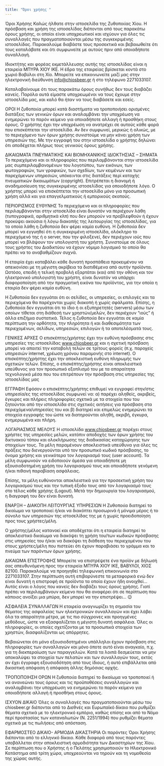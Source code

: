 ```yaml
---
title: "Όροι χρήσης "
---
```



Όροι Χρήσης
Καλώς ήλθατε στην ιστοσελίδα της Ζυθοποιίας Χίου. Η πρόσβαση και χρήση της ιστοσελίδας διέπονται από τους παρακάτω όρους χρήσης, οι οποίοι είναι υποχρεωτικοί και ισχύουν για όλες τις συναλλαγές που πραγματοποιούνται μέσω της συγκεκριμένης ιστοσελίδας. Παρακαλούμε διαβάστε τους προσεκτικά και βεβαιωθείτε ότι τους καταλάβατε και ότι συμφωνείτε με αυτούς πριν από οποιαδήποτε συναλλαγή.

Ιδιοκτήτης και φορέας εκμετάλλευσης αυτής της ιστοσελίδας είναι η εταιρεία ΜΠΥΡΑ ΧΙΟΥ ΙΚΕ. Η έδρα της εταιρείας βρίσκεται κοντά στο χωριό Βαβύλοι στη Χίο. Μπορείτε να επικοινωνείτε μαζί μας στην ηλεκτρονική διεύθυνση info@chiosbeer.gr ή στο τηλέφωνο 2271033107.

Καταλαβαίνουμε ότι τους παρακάτω όρους συνήθως δεν τους διαβάζει κανείς. Παρόλα αυτά είμαστε υποχρεωμένοι να τους έχουμε στην ιστοσελίδα μας, και καλό θα ήταν να τους διαβάσετε και εσείς.

ΟΡΟΙ
Η ζυθοποιία μπορεί κατά διαστήματα να τροποποιήσει ορισμένες διατάξεις των γενικών όρων και αναλαμβάνει την υποχρέωση να ενημερώνει το παρόν κείμενο για οποιαδήποτε αλλαγή ή προσθήκη στους όρους. Ο χρήστης έχει την υποχρέωση να ανατρέχει σε αυτούς κάθε φορά που επισκέπτεται την ιστοσελίδα. Αν δεν συμφωνεί, μερικώς ή ολικώς, με το περιεχόμενο των όρων χρήσης συνιστούμε να μην κάνει χρήση των υπηρεσιών της. Με την εγγραφή του στην ιστοσελίδα ο χρήστης δηλώνει ότι αποδέχεται πλήρως τους γενικούς όρους χρήσης.

ΔΙΚΑΙΩΜΑΤΑ ΠΝΕΥΜΑΤΙΚΗΣ ΚΑΙ ΒΙΟΜΗΧΑΝΙΚΗΣ ΙΔΙΟΚΤΗΣΙΑΣ – ΣΗΜΑΤΑ
Το περιεχόμενο και οι πληροφορίες που περιλαμβάνονται στην ιστοσελίδα μας συμπεριλαμβανομένων του λογοτύπου, των εικόνων, των φωτογραφιών, των γραφικών, των σχεδίων, των κειμένων και των παρεχόμενων υπηρεσιών, υπόκεινται στις διατάξεις περί κατοχής πνευματικών δικαιωμάτων (copyright). Επιτρέπεται η διανομή ή αναδημοσίευση της συγκεκριμένης ιστοσελίδας για οποιοδήποτε λόγο. Ο χρήστης μπορεί να επισκέπτεται την ιστοσελίδα μόνο για προσωπική χρήση αλλά και για επαγγελματικούς ή εμπορικούς σκοπούς.

ΠΕΡΙΟΡΙΣΜΟΣ ΕΥΘΥΝΗΣ
Το περιεχόμενο και οι πληροφορίες που περιλαμβάνονται στην ιστοσελίδα είναι δυνατόν να περιέχουν λάθη (τυπογραφικά, αριθμητικά κλπ) που δεν μπορούν να προβλεφθούν ή έχουν προκύψει ακούσια ή λόγω διακοπής της λειτουργίας της ιστοσελίδας, για τα οποία λάθη η ζυθοποιία  δεν φέρει καμία ευθύνη. Η ζυθοποιία  δεν μπορεί να εγγυηθεί ότι η συγκεκριμένη ιστοσελίδα, ολόκληρο το περιεχόμενό της ή ο server, που την φιλοξενεί, δεν περιέχουν ιούς που μπορεί να βλάψουν τον υπολογιστή του χρήστη. Συνιστούμε σε όλους τους χρήστες του Διαδικτύου να έχουν νόμιμο λογισμικό το οποίο θα πρέπει να το αναβαθμίζουν συχνά.

Η εταιρία έχει καταβάλει κάθε δυνατή προσπάθεια προκειμένου να απεικονίσει με τη μέγιστη ακρίβεια τα διατιθέμενα από αυτήν προϊόντα. Ωστόσο, επειδή η τελική προβολή εξαρτάται (και) από την οθόνη και τον ηλεκτρονικό υπολογιστή του χρήστη, είναι δυνατόν να υπάρχει διαφοροποίηση από την πραγματική εικόνα του προϊόντος, για την οποία η εταιρία δεν φέρει καμία ευθύνη.

Η ζυθοποιία δεν εγγυάται ότι οι σελίδες, οι υπηρεσίες, οι επιλογές και τα περιεχόμενα θα παρέχονται χωρίς διακοπή ή χωρίς σφάλματα. Επίσης, η ζυθοποιία  δεν εγγυάται ότι το ίδιο ή οι εξυπηρετητές (servers) μέσω των οποίων τίθεται στη διάθεσή των χρηστών/μελών, δεν περιέχουν “ιούς” ή άλλα επιζήμια συστατικά. Τέλος η ζυθοποιία δεν εγγυάται σε καμία περίπτωση την ορθότητα, την πληρότητα ή και διαθεσιμότητα των περιεχομένων, σελίδων, υπηρεσιών, επιλογών ή τα αποτελέσματά τους.

ΓΕΝΙΚΕΣ ΑΡΧΕΣ
Ο επισκέπτης/χρήστης έχει την ευθύνη πρόσβασης στις υπηρεσίες της ιστοσελίδας www.chiosbeer.gr και η σχετική πρόσβαση μπορεί να απαιτεί την καταβολή τελών σε τρίτους φορείς (π.χ. παροχείς υπηρεσιών internet, χρέωση χρόνου παραμονής στο internet). Ο επισκέπτης/χρήστης έχει την αποκλειστική ευθύνη πληρωμής των σχετικών τελών. Επίσης, ο επισκέπτης/χρήστης είναι αποκλειστικά υπεύθυνος για τον προσωπικό εξοπλισμό του με τα απαραίτητα τεχνολογικά μέσα που του επιτρέπουν την πρόσβαση στις υπηρεσίες της ιστοσελίδας μας

ΕΓΓΡΑΦΗ
Εφόσον ο επισκέπτης/χρήστης επιθυμεί να εγγραφεί στην/στις υπηρεσία/ες της ιστοσελίδας συμφωνεί να: α) παρέχει αληθείς, ακριβείς, έγκυρες και πλήρεις πληροφορίες σχετικά με τα στοιχεία που του ζητούνται από την ιστοσελίδα  στις σχετικές αιτήσεις για πρόσβαση στα περιεχόμενα/υπηρεσίες του και β) διατηρεί και επιμελώς ενημερώνει τα στοιχεία εγγραφής του ώστε να διατηρούνται αληθή, ακριβή, έγκυρα, ενημερωμένα και πλήρη.

ΛΟΓΑΡΙΑΣΜΟΣ ΜΕΛΟΥΣ
Η ιστοσελίδα www.chiosbeer.gr παρέχει στους χρήστες της υπηρεσίες μελών, κατόπιν αποδοχής των όρων χρήσης του δικτυακού τόπου και ολοκλήρωσης της διαδικασίας καταχώρησης των στοιχείων τους. Τα μέλη παραμένουν αποκλειστικά υπεύθυνα για όλες τις πράξεις που διενεργούνται υπό τον προσωπικό κωδικό πρόσβασης, το όνομα χρήσης και γενικότερα τον λογαριασμό τους (user account). Τα μέλη συμφωνούν να ειδοποιούν άμεσα για οποιαδήποτε μη εξουσιοδοτημένη χρήση του λογαριασμού τους και οποιαδήποτε γενόμενη ή/και πιθανή παραβίαση ασφάλειας.

Επίσης, τα μέλη ευθύνονται αποκλειστικά για την προσεκτική χρήση του λογαριασμού τους και την τυπική έξοδο τους από τον λογαριασμό τους στο τέλος κάθε χρήσης (Logout). Μετά την δημιουργία του λογαριασμού, η διαγραφή του δεν είναι δυνατή.

ΕΝΑΡΞΗ – ΔΙΑΚΟΠΗ ΛΕΙΤΟΥΡΓΙΑΣ ΥΠΗΡΕΣΙΩΝ
Η Ζυθοποιία  διατηρεί το δικαίωμα να τροποποιεί ή/και να διακόπτει προσωρινά ή μόνιμα μέρος ή το σύνολο των υπηρεσιών της ιστοσελίδας της με ή χωρίς προειδοποίηση προς τους χρήστες/μέλη.

Ο χρήστης/μέλος κατανοεί και αποδέχεται ότι η εταιρεία  διατηρεί το αποκλειστικό δικαίωμα να διακόψει τη χρήση του/των κωδικών πρόσβασης στις υπηρεσίες του ή/και να διακόψει τη διάθεση του περιεχομένου του στους χρήστες/μέλη που πιστεύει ότι έχουν παραβιάσει το γράμμα και το πνεύμα των παρόντων όρων χρήσης.

ΔΙΚΑΙΩΜΑ ΕΠΙΣΤΡΟΦΗΣ
Μπορείτε να επιστρέψετε ένα προϊόν με δήλωσή σας απευθυνόμενη προς την εταιρεία ΜΠΥΡΑ ΧΙΟΥ ΙΚΕ, ΒΑΒΥΛΟΙ, ΧΙΟΣ 82100. Παρακαλούμε να προηγηθεί τηλεφωνική επικοινωνία στο 2271033107. Στην περίπτωση αυτή επιβαρύνεστε τα μεταφορικά ενώ δεν είναι δυνατή η επιστροφή σε προϊόντα τα οποία έχουν ήδη ανοιχθεί… Αυτός είναι ο λόγος που κανείς δεν διαβάζει τους όρους χρήσης. Γιατί πρέπει να περιλαμβάνουν κείμενο που θα αναφέρει ότι σε περίπτωση που κάποιος ανοίξει μια μπύρα, δεν μπορεί να την επιστρέψει… 😉

ΑΣΦΑΛΕΙΑ ΣΥΝΑΛΛΑΓΩΝ
Η  εταιρεία αναγνωρίζει τη σημασία του θέματος της ασφαλείας των ηλεκτρονικών συναλλαγών και έχει λάβει όλα τα απαραίτητα μέτρα, με τις πιο σύγχρονες και προηγμένες μεθόδους, ώστε να εξασφαλίζεται η μέγιστη δυνατή ασφάλεια. Όλες οι πληροφορίες, οι οποίες σχετίζονται με τα προσωπικά στοιχεία των χρηστών, διασφαλίζονται ως απόρρητες.

Βεβαιώνεται ότι μόνο εξουσιοδοτημένοι υπάλληλοι έχουν πρόσβαση στις πληροφορίες των συναλλαγών και μόνο όποτε αυτό είναι αναγκαίο, π.χ. για τη διεκπεραίωση των παραγγελιών. Κατά τα λοιπά δεσμεύεται να μην αποκαλύψει τα στοιχεία των πελατών και των συναλλαγών τους, εκτός αν έχει έγγραφη εξουσιοδότηση από τους ίδιους, ή αυτό επιβάλλεται από δικαστική απόφαση ή απόφαση άλλης δημόσιας αρχής.

ΤΡΟΠΟΠΟΙΗΣΗ ΟΡΩΝ
Η ζυθοποιία διατηρεί το δικαίωμα να τροποποιεί ή να ανανεώνει τους όρους και τις προϋποθέσεις συναλλαγών και αναλαμβάνει την υποχρέωση να ενημερώνει το παρόν κείμενο για οποιαδήποτε αλλαγή ή προσθήκη στους όρους.

ΙΣΧΥΟΝ ΔΙΚΑΙΟ
Όλες οι συναλλαγές που πραγματοποιούνται μέσω του chiosbeer.gr διέπονται από το Διεθνές και Ευρωπαϊκό δίκαιο που ρυθμίζει θέματα σχετικά με το ηλεκτρονικό εμπόριο, καθώς επίσης και από το Νόμο περί προστασίας των καταναλωτών (Ν. 2251/1994) που ρυθμίζει θέματα σχετικά με τις πωλήσεις από απόσταση.

ΕΦΑΡΜΟΣΤΕΟ ΔΙΚΑΙΟ- ΑΡΜΟΔΙΑ ΔΙΚΑΣΤΗΡΙΑ
Οι παρόντες Όροι Χρήσης διέπονται από το ελληνικό δίκαιο. Κάθε διαφορά από τους παρόντες υποβάλλεται στην αποκλειστική αρμοδιότητα των Δικαστηρίων της Χίου. Σε περίπτωση που ο Χρήστης ή ο Πελάτης χρησιμοποιούν το Ηλεκτρονικό Κατάστημα από τρίτη χώρα, υποχρεούνται να τηρούν και τη νομοθεσία της χώρας αυτής.